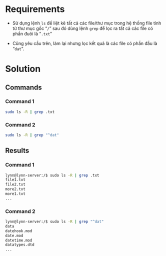 <h1>Requirements</h1>

- Sử dụng lệnh `ls` để liệt kê tất cả các file/thư mục trong hệ thống file tính từ thư mục gốc “`/`” sau đó dùng lệnh `grep` để lọc ra tất cả các file có phần đuôi là “`.txt`”

- Cũng yêu cầu trên, làm lại nhưng lọc kết quả là các file có phần đầu là “`dat`”.

<h1>Solution</h1>

<h2>Commands</h2>

<h3>Command 1</h3>

```sh
sudo ls -R | grep .txt
```

<h3>Command 2</h3>

```sh
sudo ls -R | grep "^dat"
```

<h2>Results</h2>

<h3>Command 1</h3>

```sh
lynn@lynn-server:/$ sudo ls -R | grep .txt
file1.txt
file2.txt
more2.txt
more1.txt
...
```

<h3>Command 2</h3>

```sh
lynn@lynn-server:/$ sudo ls -R | grep "^dat"
data
datehook.mod
date.mod
datetime.mod
datatypes.dtd
...
```